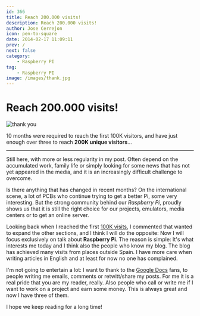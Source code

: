 ```yaml
---
id: 366
title: Reach 200.000 visits!
description: Reach 200.000 visits!
author: Jose Cerrejon
icon: pen-to-square
date: 2014-02-17 11:09:11
prev: /
next: false
category:
    - Raspberry PI
tag:
    - Raspberry PI
image: /images/thank.jpg
---
```


# Reach 200.000 visits!

![thank you](/images/thank.jpg)

10 months were required to reach the first 100K visitors, and have just enough over three to reach **200K unique visitors**...

---

Still here, with more or less regularity in my post. Often depend on the accumulated work, family life or simply looking for some news that has not yet appeared in the media, and it is an increasingly difficult challenge to overcome.

Is there anything that has changed in recent months? On the international scene, a lot of PCBs who continue trying to get a better Pi, some very interesting. But the strong community behind our _Raspberry Pi_, proudly shows us that it is still the right choice for our projects, emulators, media centers or to get an online server.

Looking back when I reached the first [100K visits](/post.php?id=284), I commented that wanted to expand the other sections, and I think I will do the opposite: Now I will focus exclusively on talk about **Raspberry Pi**. The reason is simple: It's what interests me today and I think also the people who know my blog. The blog has achieved many visits from places outside Spain. I have more care when writing articles in English and at least for now no one has complained.

I'm not going to entertain a lot: I want to thank to the [Google Docs](https://goo.gl/Iwhbq) fans, to people writing me emails, comments or retwitt/share my posts. For me it is a real pride that you are my reader, really. Also people who call or write me if I want to work on a project and earn some money. This is always great and now I have three of them.

I hope we keep reading for a long time!
